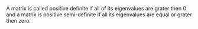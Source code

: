 A matrix is called positive definite if all of its eigenvalues are grater then 0 and a matrix is positive semi-definite if all its eigenvalues are equal or grater then zero.